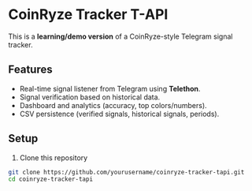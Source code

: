 # CoinRyze Tracker T-API

This is a **learning/demo version** of a CoinRyze-style Telegram signal tracker.

## Features
- Real-time signal listener from Telegram using **Telethon**.
- Signal verification based on historical data.
- Dashboard and analytics (accuracy, top colors/numbers).
- CSV persistence (verified signals, historical signals, periods).

## Setup

1. Clone this repository
```bash
git clone https://github.com/yourusername/coinryze-tracker-tapi.git
cd coinryze-tracker-tapi
